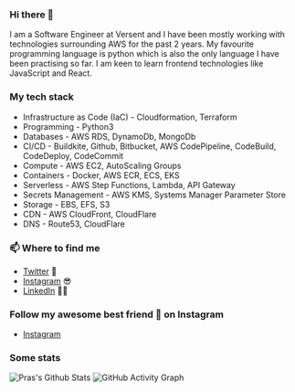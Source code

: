 ### Hi there 👋

I am a Software Engineer at Versent and I have been mostly working with technologies surrounding AWS for the past 2 years. My favourite programming language is python which is also the only language I have been practising so far. I am keen to learn frontend technologies like JavaScript and React.

### My tech stack
* Infrastructure as Code (IaC) - Cloudformation, Terraform
* Programming - Python3
* Databases - AWS RDS, DynamoDb, MongoDb
* CI/CD - Buildkite, Github, Bitbucket, AWS CodePipeline, CodeBuild, CodeDeploy, CodeCommit
* Compute - AWS EC2, AutoScaling Groups
* Containers - Docker, AWS ECR, ECS, EKS
* Serverless - AWS Step Functions, Lambda, API Gateway
* Secrets Management - AWS KMS, Systems Manager Parameter Store
* Storage - EBS, EFS, S3
* CDN - AWS CloudFront, CloudFlare
* DNS - Route53, CloudFlare

### 📫 Where to find me
- [Twitter](https://twitter.com/bista_pras) 🐤
- [Instagram](https://instagram.com/pras_bista) 😎
- [LinkedIn](https://linkedin.com/in/prasiddha01) 👨💼

### Follow my awesome best friend :dog: on Instagram
- [Instagram](https://instagram.com/chris_the_cavoodle)

### Some stats 
![Pras's Github Stats](https://github-readme-stats.vercel.app/api?username=boltdynamics&show_icons=true&theme=great-gatsby)
![GitHub Activity Graph](https://activity-graph.herokuapp.com/graph?username=boltdynamics&theme=dracula&hide_border=true)
